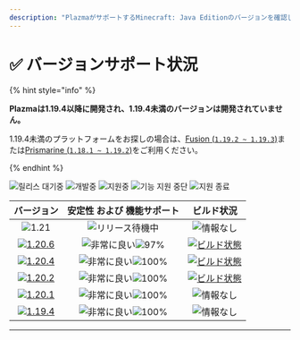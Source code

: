 ```yaml
---
description: "PlazmaがサポートするMinecraft: Java Editionのバージョンを確認してください。"
---
```


# ✅ バージョンサポート状況

{% hint style="info" %}

**Plazmaは1.19.4以降に開発され、1.19.4未満のバージョンは開発されていません。**

1.19.4未満のプラットフォームをお探しの場合は、[Fusion (`1.19.2 ~ 1.19.3`)](https://github.com/RuinedTechnologyUnify/Fusion)または[Prismarine (`1.18.1 ~ 1.19.2`)](https://github.com/PrismarineTeam/Prismarine)をご利用ください。

{% endhint %}

[wtr]: https://badge.plazmamc.org/0/릴리스%20대기중
[idv]: https://badge.plazmamc.org/1/개발中
[atv]: https://badge.plazmamc.org/2/サポート中
[fse]: https://badge.plazmamc.org/6/機能サポート中止
[eol]: https://badge.plazmamc.org/4/サポート終了
[ukn]: https://badge.plazmamc.org/0/情報なし
[vgd]: https://badge.plazmamc.org/1/非常に良い
[mid]: https://badge.plazmamc.org/6/通常
[100]: https://badge.plazmamc.org/percent/100

![릴리스 대기중][wtr] ![개발중][idv] ![지원중][atv] ![기능 지원 중단][fse] ![지원 종료][eol]

|                                       バージョン                                       |                    安定性    および    機能サポート                    |                                              ビルド状況                                             |
| :-------------------------------------------------------------------------------: | :--------------------------------------------------------: | :--------------------------------------------------------------------------------------------: |
|                     ![1.21](https://badge.plazmamc.org/0/1.21)                    |                       ![リリース待機中][wtr]                      |                                          ![情報なし](ukn)                                          |
| [![1.20.6](https://badge.plazmamc.org/2/1.20.6)](https://git.plazmamc.org/1.20.6) | ![非常に良い][vgd]![97%](https://badge.plazmamc.org/percent/97) | [![ビルド状態](https://build.plazmamc.org/1.20.6)](https://build.plazmamc.org/1.20.6?redirect=true) |
| [![1.20.4](https://badge.plazmamc.org/6/1.20.4)](https://git.plazmamc.org/1.20.4) |                  ![非常に良い][vgd]![100%][100]                 | [![ビルド状態](https://build.plazmamc.org/1.20.4)](https://build.plazmamc.org/1.20.4?redirect=true) |
| [![1.20.2](https://badge.plazmamc.org/4/1.20.2)](https://git.plazmamc.org/1.20.2) |                  ![非常に良い][vgd]![100%][100]                 | [![ビルド状態](https://build.plazmamc.org/1.20.2)](https://build.plazmamc.org/1.20.2?redirect=true) |
| [![1.20.1](https://badge.plazmamc.org/4/1.20.1)](https://git.plazmamc.org/1.20.1) |                  ![非常に良い][vgd]![100%][100]                 |                                          ![情報なし][ukn]                                          |
| [![1.19.4](https://badge.plazmamc.org/4/1.19.4)](https://git.plazmamc.org/1.19.4) |                  ![非常に良い][vgd]![100%][100]                 |                                          ![情報なし][ukn]                                          |

***
